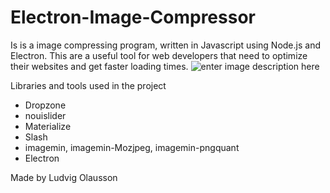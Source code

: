 # Electron-Image-Compressor

Is is a image compressing program, written in Javascript using Node.js and Electron.
This are a useful tool for web developers that need to optimize their websites and get faster loading times.
![enter image description here](https://i.ibb.co/dM3VDMs/Capture.png)

Libraries and tools used in the project

 - Dropzone
 - nouislider
 - Materialize
 - Slash
 - imagemin, imagemin-Mozjpeg, imagemin-pngquant
 - Electron


Made by Ludvig Olausson
